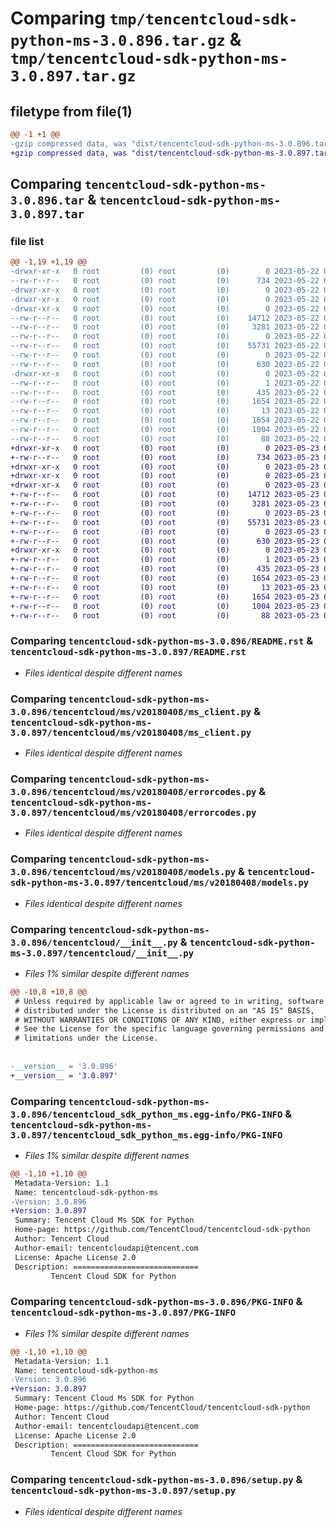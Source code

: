 # Comparing `tmp/tencentcloud-sdk-python-ms-3.0.896.tar.gz` & `tmp/tencentcloud-sdk-python-ms-3.0.897.tar.gz`

## filetype from file(1)

```diff
@@ -1 +1 @@
-gzip compressed data, was "dist/tencentcloud-sdk-python-ms-3.0.896.tar", last modified: Mon May 22 00:28:16 2023, max compression
+gzip compressed data, was "dist/tencentcloud-sdk-python-ms-3.0.897.tar", last modified: Tue May 23 02:27:26 2023, max compression
```

## Comparing `tencentcloud-sdk-python-ms-3.0.896.tar` & `tencentcloud-sdk-python-ms-3.0.897.tar`

### file list

```diff
@@ -1,19 +1,19 @@
-drwxr-xr-x   0 root         (0) root         (0)        0 2023-05-22 00:28:16.000000 tencentcloud-sdk-python-ms-3.0.896/
--rw-r--r--   0 root         (0) root         (0)      734 2023-05-22 00:28:16.000000 tencentcloud-sdk-python-ms-3.0.896/README.rst
-drwxr-xr-x   0 root         (0) root         (0)        0 2023-05-22 00:28:16.000000 tencentcloud-sdk-python-ms-3.0.896/tencentcloud/
-drwxr-xr-x   0 root         (0) root         (0)        0 2023-05-22 00:28:16.000000 tencentcloud-sdk-python-ms-3.0.896/tencentcloud/ms/
-drwxr-xr-x   0 root         (0) root         (0)        0 2023-05-22 00:28:16.000000 tencentcloud-sdk-python-ms-3.0.896/tencentcloud/ms/v20180408/
--rw-r--r--   0 root         (0) root         (0)    14712 2023-05-22 00:28:16.000000 tencentcloud-sdk-python-ms-3.0.896/tencentcloud/ms/v20180408/ms_client.py
--rw-r--r--   0 root         (0) root         (0)     3281 2023-05-22 00:28:16.000000 tencentcloud-sdk-python-ms-3.0.896/tencentcloud/ms/v20180408/errorcodes.py
--rw-r--r--   0 root         (0) root         (0)        0 2023-05-22 00:28:16.000000 tencentcloud-sdk-python-ms-3.0.896/tencentcloud/ms/v20180408/__init__.py
--rw-r--r--   0 root         (0) root         (0)    55731 2023-05-22 00:28:16.000000 tencentcloud-sdk-python-ms-3.0.896/tencentcloud/ms/v20180408/models.py
--rw-r--r--   0 root         (0) root         (0)        0 2023-05-22 00:28:16.000000 tencentcloud-sdk-python-ms-3.0.896/tencentcloud/ms/__init__.py
--rw-r--r--   0 root         (0) root         (0)      630 2023-05-22 00:28:16.000000 tencentcloud-sdk-python-ms-3.0.896/tencentcloud/__init__.py
-drwxr-xr-x   0 root         (0) root         (0)        0 2023-05-22 00:28:16.000000 tencentcloud-sdk-python-ms-3.0.896/tencentcloud_sdk_python_ms.egg-info/
--rw-r--r--   0 root         (0) root         (0)        1 2023-05-22 00:28:16.000000 tencentcloud-sdk-python-ms-3.0.896/tencentcloud_sdk_python_ms.egg-info/dependency_links.txt
--rw-r--r--   0 root         (0) root         (0)      435 2023-05-22 00:28:16.000000 tencentcloud-sdk-python-ms-3.0.896/tencentcloud_sdk_python_ms.egg-info/SOURCES.txt
--rw-r--r--   0 root         (0) root         (0)     1654 2023-05-22 00:28:16.000000 tencentcloud-sdk-python-ms-3.0.896/tencentcloud_sdk_python_ms.egg-info/PKG-INFO
--rw-r--r--   0 root         (0) root         (0)       13 2023-05-22 00:28:16.000000 tencentcloud-sdk-python-ms-3.0.896/tencentcloud_sdk_python_ms.egg-info/top_level.txt
--rw-r--r--   0 root         (0) root         (0)     1654 2023-05-22 00:28:16.000000 tencentcloud-sdk-python-ms-3.0.896/PKG-INFO
--rw-r--r--   0 root         (0) root         (0)     1004 2023-05-22 00:28:16.000000 tencentcloud-sdk-python-ms-3.0.896/setup.py
--rw-r--r--   0 root         (0) root         (0)       88 2023-05-22 00:28:16.000000 tencentcloud-sdk-python-ms-3.0.896/setup.cfg
+drwxr-xr-x   0 root         (0) root         (0)        0 2023-05-23 02:27:26.000000 tencentcloud-sdk-python-ms-3.0.897/
+-rw-r--r--   0 root         (0) root         (0)      734 2023-05-23 02:27:26.000000 tencentcloud-sdk-python-ms-3.0.897/README.rst
+drwxr-xr-x   0 root         (0) root         (0)        0 2023-05-23 02:27:26.000000 tencentcloud-sdk-python-ms-3.0.897/tencentcloud/
+drwxr-xr-x   0 root         (0) root         (0)        0 2023-05-23 02:27:26.000000 tencentcloud-sdk-python-ms-3.0.897/tencentcloud/ms/
+drwxr-xr-x   0 root         (0) root         (0)        0 2023-05-23 02:27:26.000000 tencentcloud-sdk-python-ms-3.0.897/tencentcloud/ms/v20180408/
+-rw-r--r--   0 root         (0) root         (0)    14712 2023-05-23 02:27:26.000000 tencentcloud-sdk-python-ms-3.0.897/tencentcloud/ms/v20180408/ms_client.py
+-rw-r--r--   0 root         (0) root         (0)     3281 2023-05-23 02:27:26.000000 tencentcloud-sdk-python-ms-3.0.897/tencentcloud/ms/v20180408/errorcodes.py
+-rw-r--r--   0 root         (0) root         (0)        0 2023-05-23 02:27:26.000000 tencentcloud-sdk-python-ms-3.0.897/tencentcloud/ms/v20180408/__init__.py
+-rw-r--r--   0 root         (0) root         (0)    55731 2023-05-23 02:27:26.000000 tencentcloud-sdk-python-ms-3.0.897/tencentcloud/ms/v20180408/models.py
+-rw-r--r--   0 root         (0) root         (0)        0 2023-05-23 02:27:26.000000 tencentcloud-sdk-python-ms-3.0.897/tencentcloud/ms/__init__.py
+-rw-r--r--   0 root         (0) root         (0)      630 2023-05-23 02:27:26.000000 tencentcloud-sdk-python-ms-3.0.897/tencentcloud/__init__.py
+drwxr-xr-x   0 root         (0) root         (0)        0 2023-05-23 02:27:26.000000 tencentcloud-sdk-python-ms-3.0.897/tencentcloud_sdk_python_ms.egg-info/
+-rw-r--r--   0 root         (0) root         (0)        1 2023-05-23 02:27:26.000000 tencentcloud-sdk-python-ms-3.0.897/tencentcloud_sdk_python_ms.egg-info/dependency_links.txt
+-rw-r--r--   0 root         (0) root         (0)      435 2023-05-23 02:27:26.000000 tencentcloud-sdk-python-ms-3.0.897/tencentcloud_sdk_python_ms.egg-info/SOURCES.txt
+-rw-r--r--   0 root         (0) root         (0)     1654 2023-05-23 02:27:26.000000 tencentcloud-sdk-python-ms-3.0.897/tencentcloud_sdk_python_ms.egg-info/PKG-INFO
+-rw-r--r--   0 root         (0) root         (0)       13 2023-05-23 02:27:26.000000 tencentcloud-sdk-python-ms-3.0.897/tencentcloud_sdk_python_ms.egg-info/top_level.txt
+-rw-r--r--   0 root         (0) root         (0)     1654 2023-05-23 02:27:26.000000 tencentcloud-sdk-python-ms-3.0.897/PKG-INFO
+-rw-r--r--   0 root         (0) root         (0)     1004 2023-05-23 02:27:26.000000 tencentcloud-sdk-python-ms-3.0.897/setup.py
+-rw-r--r--   0 root         (0) root         (0)       88 2023-05-23 02:27:26.000000 tencentcloud-sdk-python-ms-3.0.897/setup.cfg
```

### Comparing `tencentcloud-sdk-python-ms-3.0.896/README.rst` & `tencentcloud-sdk-python-ms-3.0.897/README.rst`

 * *Files identical despite different names*

### Comparing `tencentcloud-sdk-python-ms-3.0.896/tencentcloud/ms/v20180408/ms_client.py` & `tencentcloud-sdk-python-ms-3.0.897/tencentcloud/ms/v20180408/ms_client.py`

 * *Files identical despite different names*

### Comparing `tencentcloud-sdk-python-ms-3.0.896/tencentcloud/ms/v20180408/errorcodes.py` & `tencentcloud-sdk-python-ms-3.0.897/tencentcloud/ms/v20180408/errorcodes.py`

 * *Files identical despite different names*

### Comparing `tencentcloud-sdk-python-ms-3.0.896/tencentcloud/ms/v20180408/models.py` & `tencentcloud-sdk-python-ms-3.0.897/tencentcloud/ms/v20180408/models.py`

 * *Files identical despite different names*

### Comparing `tencentcloud-sdk-python-ms-3.0.896/tencentcloud/__init__.py` & `tencentcloud-sdk-python-ms-3.0.897/tencentcloud/__init__.py`

 * *Files 1% similar despite different names*

```diff
@@ -10,8 +10,8 @@
 # Unless required by applicable law or agreed to in writing, software
 # distributed under the License is distributed on an "AS IS" BASIS,
 # WITHOUT WARRANTIES OR CONDITIONS OF ANY KIND, either express or implied.
 # See the License for the specific language governing permissions and
 # limitations under the License.
 
 
-__version__ = '3.0.896'
+__version__ = '3.0.897'
```

### Comparing `tencentcloud-sdk-python-ms-3.0.896/tencentcloud_sdk_python_ms.egg-info/PKG-INFO` & `tencentcloud-sdk-python-ms-3.0.897/tencentcloud_sdk_python_ms.egg-info/PKG-INFO`

 * *Files 1% similar despite different names*

```diff
@@ -1,10 +1,10 @@
 Metadata-Version: 1.1
 Name: tencentcloud-sdk-python-ms
-Version: 3.0.896
+Version: 3.0.897
 Summary: Tencent Cloud Ms SDK for Python
 Home-page: https://github.com/TencentCloud/tencentcloud-sdk-python
 Author: Tencent Cloud
 Author-email: tencentcloudapi@tencent.com
 License: Apache License 2.0
 Description: ============================
         Tencent Cloud SDK for Python
```

### Comparing `tencentcloud-sdk-python-ms-3.0.896/PKG-INFO` & `tencentcloud-sdk-python-ms-3.0.897/PKG-INFO`

 * *Files 1% similar despite different names*

```diff
@@ -1,10 +1,10 @@
 Metadata-Version: 1.1
 Name: tencentcloud-sdk-python-ms
-Version: 3.0.896
+Version: 3.0.897
 Summary: Tencent Cloud Ms SDK for Python
 Home-page: https://github.com/TencentCloud/tencentcloud-sdk-python
 Author: Tencent Cloud
 Author-email: tencentcloudapi@tencent.com
 License: Apache License 2.0
 Description: ============================
         Tencent Cloud SDK for Python
```

### Comparing `tencentcloud-sdk-python-ms-3.0.896/setup.py` & `tencentcloud-sdk-python-ms-3.0.897/setup.py`

 * *Files identical despite different names*

